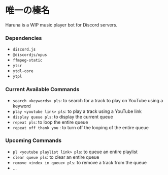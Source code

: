 # 唯一の榛名
Haruna is a WIP music player bot for Discord servers.

### Dependencies
- `discord.js`
- `@discordjs/opus`
- `ffmpeg-static`
- `ytsr`
- `ytdl-core`
- `ytpl`

### Current Available Commands
- `search <keywords> pls`: to search for a track to play on YouTube using a keyword
- `play <youtube link> pls`: to play a track using a YouTube link
- `display queue pls`: to display the current queue
- `repeat pls`: to loop the entire queue
- `repeat off thank you` : to turn off the looping of the entire queue

### Upcoming Commands
- `pl <youtube playlist link> pls`: to queue an entire playlist
- `clear queue pls`: to clear an entire queue
- `remove <index in queue> pls`: to remove a track from the queue
- ...
